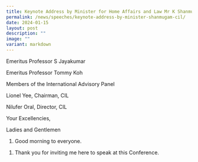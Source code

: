 ```yaml
---
title: Keynote Address by Minister for Home Affairs and Law Mr K Shanmugam at the CIL
permalink: /news/speeches/keynote-address-by-minister-shanmugam-cil/
date: 2024-01-15
layout: post
description: ""
image: ""
variant: markdown
---
```

<p>Emeritus Professor S Jayakumar</p><p>Emeritus Professor Tommy Koh&nbsp;</p><p>Members of the International Advisory Panel</p><p>Lionel Yee, Chairman, CIL</p><p>Nilufer Oral, Director, CIL</p><p>Your Excellencies,&nbsp;</p><p>Ladies and Gentlemen<br></p><ol><li><p>Good morning to everyone.</p></li></ol><ol><li><p>Thank you for inviting me here to speak at this Conference.</p></li></ol><p></p>